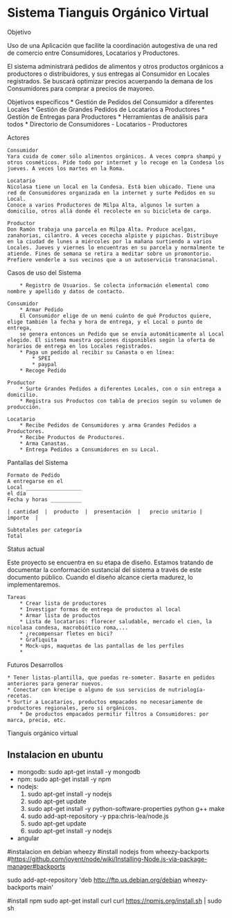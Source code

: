 Sistema Tianguis Orgánico Virtual
=================================

Objetivo

Uso de una Aplicación que facilite la coordinación autogestiva de una red de comercio entre Consumidores, Locatarios y Productores.

El sistema administrará pedidos de alimentos y otros productos orgánicos a productores o distribuidores, y sus entregas al Consumidor en Locales registrados. Se buscará optimizar precios acuerpando la demana de los Consumidores para comprar a precios de mayoreo.

Objetivos específicos
	* Gestión de Pedidos del Consumidor a diferentes Locales
	* Gestión de Grandes Pedidos de Locatarios a Productores
	* Gestión de Entregas para Productores
	* Herramientas de análisis para todos
	* Directorio de Consumidores - Locatarios - Productores


Actores

	Consumidor
	Yara cuida de comer sólo alimentos orgánicos. A veces compra shampú y otros cosméticos. Pide todo por internet y lo recoge en la Condesa los jueves. A veces los martes en la Roma.

	Locatario
	Nicolasa tiene un local en la Condesa. Está bien ubicado. Tiene una red de Consumidores organizada en la internet y surte Pedidos en su Local.
	Conoce a varios Productores de Milpa Alta, algunos le surten a domicilio, otros allá donde él recolecte en su bicicleta de carga.

	Productor
	Don Ramón trabaja una parcela en Milpa Alta. Produce acelgas, zanahorias, cilantro. A veces cocecha alpiste y pipichas. Distribuye en la ciudad de lunes a miércoles por la mañana surtiendo a varios Locales. Jueves y viernes lo encuentras en su parcela y normalmente te atiende. Fines de semana se retira a meditar sobre un promontorio. Prefiere venderle a sus vecinos que a un autoservicio transnacional.


Casos de uso del Sistema

		* Registro de Usuarios. Se colecta información elemental como nombre y apellido y datos de contacto.

	Consumidor
		* Armar Pedido
		El Consumidor elige de un menú cuánto de qué Productos quiere, elige también la fecha y hora de entrega, y el Local o punto de entrega,
		se genera entonces un Pedido que se envía automáticamente al Local elegido. El sistema muestra opciones disponibles según la oferta de horarios de entrega en los Locales registrados.
		* Paga un pedido al recibir su Canasta o en línea:
			* SPEI
			* paypal
		* Recoge Pedido

	Productor
		* Surte Grandes Pedidos a diferentes Locales, con o sin entrega a domicilio.
		* Registra sus Productos con tabla de precios según su volumen de producción.

	Locatario
		* Recibe Pedidos de Consumidores y arma Grandes Pedidos a Productores.
		* Recibe Productos de Productores.
		* Arma Canastas.
		* Entrega Pedidos a Consumidores en su Local.


Pantallas del Sistema

	Formato de Pedido
	A entregarse en el
	Local __________________
	el día
	Fecha y horas __________

	| cantidad  |  producto  |  presentación  |   precio unitario |  importe  |

	Subtotales por categoría
	Total



Status actual

Este proyecto se encuentra en su etapa de diseño. Estamos tratando de documentar la conformación sustancial del sistema a través de este documento público. Cuando el diseño alcance cierta madurez, lo implementaremos.

	Tareas
		* Crear lista de productores
		* Investigar formas de entrega de productos al local
		* Armar lista de productos
		* Lista de locatarios: florecer saludable, mercado el cien, la nicolasa condesa, macrobiótico roma,...
		* ¿recompensar fletes en bici?
		* Grafiquita
		* Mock-ups, maquetas de las pantallas de los perfiles
		*


Futuros Desarrollos

	* Tener listas-plantilla, que puedas re-someter. Basarte en pedidos anteriores para generar nuevos.
	* Conectar con krecipe o alguno de sus servicios de nutriología-recetas.
	* Surtir a Locatarios, productos empacados no necesariamente de productores regionales, pero sí orgánicos.
		* De productos empacados permitir filtros a Consumidores: por marca, precio, etc.

Tianguis orgánico virtual

## Instalacion en ubuntu

* mongodb: sudo apt-get install -y mongodb
* npm: sudo apt-get install -y npm
* nodejs:
    1. sudo apt-get install -y nodejs
    2. sudo apt-get update
    3. sudo apt-get install -y python-software-properties python g++ make
    4. sudo add-apt-repository -y ppa:chris-lea/node.js
    5. sudo apt-get update
    6. sudo apt-get install -y nodejs
* angular


#instalacion en debian wheezy
  #install nodejs from wheezy-backports
  #https://github.com/joyent/node/wiki/Installing-Node.js-via-package-manager#backports

  sudo add-apt-repository 'deb http://ftp.us.debian.org/debian wheezy-backports main'

  #install npm
  sudo apt-get install curl
  curl https://npmjs.org/install.sh | sudo sh
